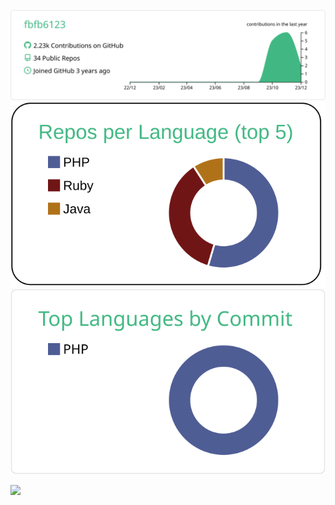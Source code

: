 [![](https://raw.githubusercontent.com/fbfb6123/fbfb6123/master/profile-summary-card-output/vue/0-profile-details.svg)](https://github.com/vn7n24fzkq/github-profile-summary-cards)
[![](https://raw.githubusercontent.com/fbfb6123/fbfb6123/master/profile-summary-card-output/vue/1-repos-per-language.svg)](https://github.com/vn7n24fzkq/github-profile-summary-cards)
[![](https://raw.githubusercontent.com/fbfb6123/fbfb6123/master/profile-summary-card-output/vue/2-most-commit-language.svg)](https://github.com/vn7n24fzkq/github-profile-summary-cards)

![](https://komarev.com/ghpvc/?username=fbfb6123&color=green)